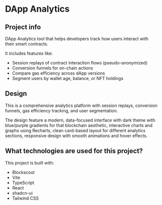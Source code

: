 # DApp Analytics
 
## Project info

DApp Analytics tool that helps developers track how users interact with their smart contracts.

It includes features like:
- Session replays of contract interaction flows (pseudo-anonymized)
- Conversion funnels for on-chain actions
- Compare gas efficiency across dApp versions
- Segment users by wallet age, balance, or NFT holdings


## Design

This is a comprehensive analytics platform with session replays, conversion funnels, gas efficiency tracking, and user segmentation.

The design feature a modern, data-focused interface with dark theme with blue/purple gradients for that blockchain aesthetic, interactive charts and graphs using Recharts, clean card-based layout for different analytics sections, responsive design with smooth animations and hover effects.


## What technologies are used for this project?

This project is built with:
- Blockscout
- Vite
- TypeScript
- React
- shadcn-ui
- Tailwind CSS


